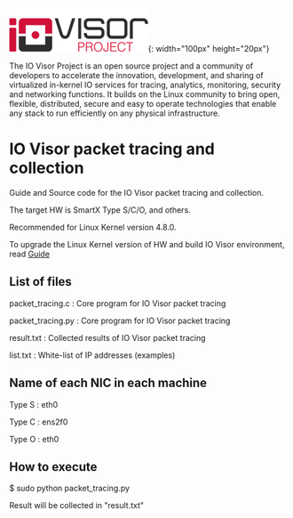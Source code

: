 ![](https://github.com/SmartX-Team/IOVisor_packet_tracing_and_collection/blob/master/io_visor.png){: width="100px" height="20px"}
>>>
The IO Visor Project is an open source project and a community of developers to accelerate the innovation, development, and sharing of virtualized in-kernel IO services for tracing, analytics, monitoring, security and networking functions. It builds on the Linux community to bring open, flexible, distributed, secure and easy to operate technologies that enable any stack to run efficiently on any physical infrastructure.
>>>

# IO Visor packet tracing and collection
Guide and Source code for the IO Visor packet tracing and collection.

The target HW is SmartX Type S/C/O, and others.

Recommended for Linux Kernel version 4.8.0.

To upgrade the Linux Kernel version of HW and build IO Visor environment, read [Guide](https://github.com/SmartX-Team/IOVisor_packet_tracing_and_collection/blob/master/Guide%20for%20IO%20Visor%20Environment.pdf)

## List of files

packet_tracing.c : Core program for IO Visor packet tracing

packet_tracing.py : Core program for IO Visor packet tracing

result.txt : Collected results of IO Visor packet tracing

list.txt : White-list of IP addresses (examples)

## Name of each NIC in each machine

Type S : eth0

Type C : ens2f0

Type O : eth0


## How to execute

$ sudo python packet_tracing.py


Result will be collected in "result.txt"
